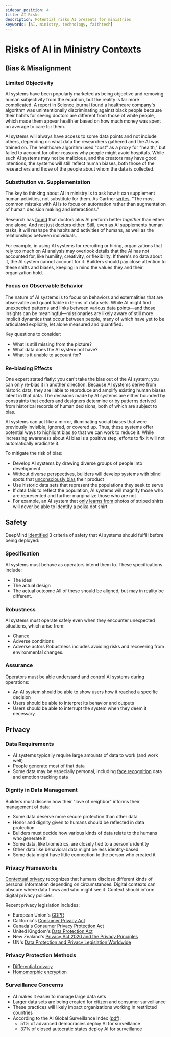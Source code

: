 ```yaml
---
sidebar_position: 4
title: AI Risks
description: Potential risks AI presents for ministries
keywords: [AI, ministry, technology, faithtech]
---
```


# Risks of AI in Ministry Contexts

## Bias & Misalignment

### Limited Objectivity
AI systems have been popularly marketed as being objective and removing human subjectivity from the equation, but the reality is far more complicated. A [report](https://www.science.org/doi/10.1126/science.aax2342) in Science journal [found](https://www.washingtonpost.com/health/2019/10/24/racial-bias-medical-algorithm-favors-white-patients-over-sicker-black-patients/) a healthcare company's algorithm was unintentionally discriminating against black people because their habits for seeing doctors are different from those of white people, which made them appear healthier based on how much money was spent on average to care for them.

AI systems will always have access to some data points and not include others, depending on what data the researchers gathered and the AI was trained on. The healthcare algorithm used "cost" as a proxy for "health," but failed to account for other reasons why people might avoid hospitals. While such AI systems may not be malicious, and the creators may have good intentions, the systems will still reflect human biases, both those of the researchers and those of the people about whom the data is collected.

### Substitution vs. Supplementation
The key to thinking about AI in ministry is to ask how it can supplement human activities, not substitute for them. As Gartner [writes](https://www.gartner.com/smarterwithgartner/the-cios-guide-to-artificial-intelligence/), "The most common mistake with AI is to focus on automation rather than augmentation of human decision making and interactions."

Research has [found](https://www.sciencedaily.com/releases/2019/03/190318141135.htm) that doctors plus AI perform better *together* than either one alone. And [not](https://www.nature.com/articles/s41586-022-04448-z) just [doctors](https://hbr.org/2018/07/collaborative-intelligence-humans-and-ai-are-joining-forces) either. Still, even as AI supplements human tasks, it will reshape the habits and activities of humans, as well as the relationships between individuals.

For example, in using AI systems for recruiting or hiring, organizations that rely too much on AI analysis may overlook details that the AI has not accounted for, like humility, creativity, or flexibility. If there's no data about it, the AI system cannot account for it. Builders should pay close attention to these shifts and biases, keeping in mind the values they and their organization hold.

### Focus on Observable Behavior
The nature of AI systems is to focus on behaviors and externalities that are observable and quantifiable in terms of data sets. While AI might find unexpected patterns and links between various data points—and those insights can be meaningful—missionaries are likely aware of still more implicit dynamics that occur between people, many of which have yet to be articulated explicitly, let alone measured and quantified.

Key questions to consider:
- What is still missing from the picture? 
- What data does the AI system not have?
- What is it unable to account for?

### Re-biasing Effects
One expert stated flatly: you can't take the bias out of the AI system; you can only re-bias it in another direction. Because AI systems derive from historic data, they are liable to reproduce and amplify existing human biases latent in that data. The decisions made by AI systems are either bounded by constraints that coders and designers determine or by patterns derived from historical records of human decisions, both of which are subject to bias.

AI systems can act like a mirror, illuminating social biases that were previously invisible, ignored, or covered up. Thus, these systems offer potential ways to highlight bias so that we can work to reduce it. While increasing awareness about AI bias is a positive step, efforts to fix it will not automatically eradicate it.

To mitigate the risk of bias:
- Develop AI systems by drawing diverse groups of people into development
- Without diverse perspectives, builders will develop systems with blind spots that [unconsciously bias](https://www.nytimes.com/2019/04/25/lens/sarah-lewis-racial-bias-photography.html) their product
- Use historic data sets that represent the populations they seek to serve
- If data fails to reflect the population, AI systems will magnify those who are represented and further marginalize those who are not
- For example, an AI system that [only learns from](https://medium.com/faithtech/who-makes-the-rules-whose-labels-to-use-a38cce3a60a7) photos of striped shirts will never be able to identify a polka dot shirt

## Safety

DeepMind [identified](https://deepmindsafetyresearch.medium.com/building-safe-artificial-intelligence-52f5f75058f1) 3 criteria of safety that AI systems should fulfill before being deployed:

### Specification
AI systems must behave as operators intend them to. These specifications include:
- The ideal
- The actual design
- The actual outcome
All of these should be aligned, but may in reality be different.

### Robustness
AI systems must operate safely even when they encounter unexpected situations, which arise from:
- Chance
- Adverse conditions
- Adverse actors
Robustness includes avoiding risks and recovering from environmental changes.

### Assurance
Operators must be able understand and control AI systems during operations:
- An AI system should be able to show users how it reached a specific decision
- Users should be able to interpret its behavior and outputs
- Users should be able to interrupt the system when they deem it necessary

## Privacy

### Data Requirements
- AI systems typically require large amounts of data to work (and work well)
- People generate most of that data
- Some data may be especially personal, including [face recognition](https://faithtech.com/product/facial-recognition/) data and emotion tracking data

### Dignity in Data Management
Builders must discern how their "love of neighbor" informs their management of data:
- Some data deserve more secure protection than other data
- Honor and dignity given to humans should be reflected in data protection
- Builders must decide how various kinds of data relate to the humans who generate it
- Some data, like biometrics, are closely tied to a person's identity
- Other data like behavioral data might be less identity-based
- Some data might have little connection to the person who created it

### Privacy Frameworks
[Contextual privacy](https://www.sup.org/books/title/?id=8862) recognizes that humans disclose different kinds of personal information depending on circumstances. Digital contexts can obscure where data flows and who might see it. Context should inform digital privacy policies.

Recent privacy legislation includes:
- European Union's [GDPR](https://gdpr.eu/what-is-gdpr/)
- California's [Consumer Privacy Act](https://www.oag.ca.gov/privacy/ccpa)
- Canada's [Consumer Privacy Protection Act](https://ised-isde.canada.ca/site/innovation-better-canada/en/consumer-privacy-protection-act)
- United Kingdom's [Data Protection Act](https://www.gov.uk/data-protection)
- New Zealand's [Privacy Act 2020 and the Privacy Principles](https://www.privacy.org.nz/privacy-act-2020/privacy-principles/)
- UN's [Data Protection and Privacy Legislation Worldwide](https://unctad.org/page/data-protection-and-privacy-legislation-worldwide)

### Privacy Protection Methods
- [Differential privacy](https://privacytools.seas.harvard.edu/differential-privacy)
- [Homomorphic encryption](https://www.microsoft.com/en-us/research/project/homomorphic-encryption/)

### Surveillance Concerns
- AI makes it easier to manage large data sets
- Larger data sets are being created for citizen and consumer surveillance
- These practices will likely impact organizations working in restricted countries
- According to the AI Global Surveillance Index ([pdf](https://carnegieendowment.org/files/AI_Global_Surveillance_Index1.pdf)):
  - 51% of advanced democracies deploy AI for surveillance
  - 37% of closed autocratic states deploy AI for surveillance
